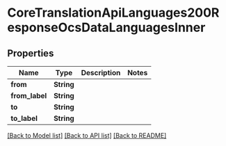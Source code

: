 # CoreTranslationApiLanguages200ResponseOcsDataLanguagesInner

## Properties

Name | Type | Description | Notes
------------ | ------------- | ------------- | -------------
**from** | **String** |  | 
**from_label** | **String** |  | 
**to** | **String** |  | 
**to_label** | **String** |  | 

[[Back to Model list]](../README.md#documentation-for-models) [[Back to API list]](../README.md#documentation-for-api-endpoints) [[Back to README]](../README.md)


